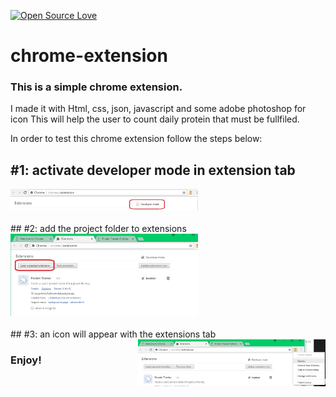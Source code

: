 [![Open Source Love](https://badges.frapsoft.com/os/v1/open-source.svg?v=103)](https://github.com/ellerbrock/open-source-badges/)

# chrome-extension

### This is a simple chrome extension. 

I made it with Html, css, json, javascript and some adobe photoshop for icon
This will help the user to count daily protein that must be fullfiled.

In order to test this chrome extension follow the steps below:

## #1: activate developer mode in extension tab
<img aling="left" width="300" src="assets/developer.jpg" alt="clone this repository" />

<br/>
<br/>
## #2: add the project folder to extensions
<img aling="left" width="300" src="assets/load.jpg" alt="clone this repository" />
<br/>
<br/>
## #3: an icon will appear with the extensions tab
<img align="right" width="300" src="assets/icon.jpg" alt="clone this repository" />

### Enjoy!
